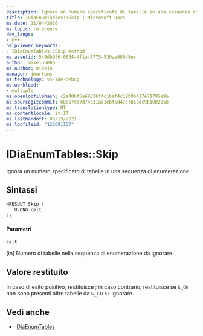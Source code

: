 ```yaml
---
description: Ignora un numero specificato di tabelle in una sequenza di enumerazione.
title: IDiaEnumTables::Skip | Microsoft Docs
ms.date: 11/04/2016
ms.topic: reference
dev_langs:
- C++
helpviewer_keywords:
- IDiaEnumTables::Skip method
ms.assetid: 5c9db956-0654-4f1a-8775-530aa980d8ec
author: mikejo5000
ms.author: mikejo
manager: jmartens
ms.technology: vs-ide-debug
ms.workload:
- multiple
ms.openlocfilehash: c2a40bf5a68836f4c1baf4c19b9b417e71795e9a
ms.sourcegitcommit: 68897da7d74c31ae1ebf5d47c7b5ddc9b108265b
ms.translationtype: MT
ms.contentlocale: it-IT
ms.lasthandoff: 08/13/2021
ms.locfileid: "122091157"
---
```

# <a name="idiaenumtablesskip"></a>IDiaEnumTables::Skip
Ignora un numero specificato di tabelle in una sequenza di enumerazione.

## <a name="syntax"></a>Sintassi

```C++
HRESULT Skip ( 
   ULONG celt
);
```

#### <a name="parameters"></a>Parametri
 `celt`

[in] Numero di tabelle nella sequenza di enumerazione da ignorare.

## <a name="return-value"></a>Valore restituito
 In caso di esito positivo, restituisce ; in caso contrario, restituisce se `S_OK` non sono presenti altre tabelle da `S_FALSE` ignorare.

## <a name="see-also"></a>Vedi anche
- [IDiaEnumTables](../../debugger/debug-interface-access/idiaenumtables.md)

